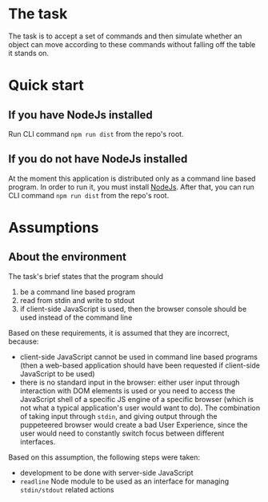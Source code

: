 # The task

The task is to accept a set of commands and then simulate whether an object can move according to these commands without falling off the table it stands on.

# Quick start

## If you have NodeJs installed

Run CLI command `npm run dist` from the repo's root.

## If you do not have NodeJs installed

At the moment this application is distributed only as a command line based program. In order to run it, you must install [NodeJs](https://nodejs.org/en/).
After that, you can run CLI command `npm run dist` from the repo's root.

# Assumptions

## About the environment

The task's brief states that the program should

1. be a command line based program
2. read from stdin and write to stdout
3. if client-side JavaScript is used, then the browser console should be used instead of the command line

Based on these requirements, it is assumed that they are incorrect, because:

- client-side JavaScript cannot be used in command line based programs (then a web-based application should have been requested if client-side JavaScript to be used)
- there is no standard input in the browser: either user input through interaction with DOM elements is used or you need to access the JavaScript shell of a specific JS engine of a specific browser (which is not what a typical application's user would want to do). The combination of taking input through `stdin`, and giving output through the puppeteered browser would create a bad User Experience, since the user would need to constantly switch focus between different interfaces.

Based on this assumption, the following steps were taken:

- development to be done with server-side JavaScript
- `readline` Node module to be used as an interface for managing `stdin/stdout` related actions
